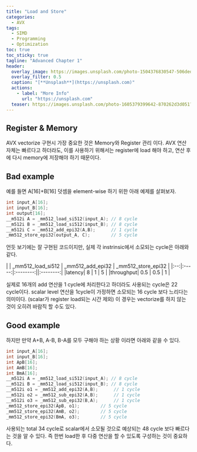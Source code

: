 ```yaml
---
title: "Load and Store"
categories:
  - AVX
tags:
  - SIMD
  - Programming
  - Optimization
toc: true
toc_sticky: true
tagline: "Advanced Chapter 1"
header:
  overlay_image: https://images.unsplash.com/photo-1504376830547-506dedfe1fe9?ixlib=rb-4.0.3&ixid=MnwxMjA3fDB8MHxwaG90by1wYWdlfHx8fGVufDB8fHx8&auto=format&fit=crop&w=1170&q=80
  overlay_filter: 0.5
  caption: "[**Unsplash**](https://unsplash.com)"
  actions:
    - label: "More Info"
      url: "https://unsplash.com"
  teaser: https://images.unsplash.com/photo-1605379399642-870262d3d051?ixlib=rb-4.0.3&ixid=MnwxMjA3fDB8MHxwaG90by1wYWdlfHx8fGVufDB8fHx8&auto=format&fit=crop&w=1206&q=80
---
```


## Register & Memory
AVX vectorize 구현시 가장 중요한 것은 Memory와 Register 관리 이다.
AVX 연산 자체는 빠르다고 하더라도, 이를 사용하기 위해서는 register에 load 해야 하고, 연산 후에 다시 memory에 저장해야 하기 때문이다. 


## Bad example

예를 들면 A[16]+B[16] 덧셈을 element-wise 하기 위한 아래 예제를 살펴보자. 

```cpp
int input_A[16];
int input_B[16];
int output[16];
__m512i A = _mm512_load_si512(input_A); // 8 cycle
__m512i B = _mm512_load_si512(input_B); // 8 cycle
__m512i C = _mm512_add_epi32(A,B);      // 1 cycle
_mm512_store_epi32(output_A, C);        // 5 cycle
```

언듯 보기에는 잘 구현된 코드이지만, 실제 각 instrinsic에서 소모되는 cycle은 아래와 같다. 

| | _mm512_load_si512 | _mm512_add_epi32 | _mm512_store_epi32 |
|:--:|:-----:|:--------:||:--------:|
|latency| 8 | 1 | 5 |
|throughput| 0.5 | 0.5 | 1 |


실제로 16개의 add 연산을 1 cycle에 처리한다고 하더라도 사용되는 cycle은 22 cycle이다. scalar level 연산을 1cycle이 가정하면 소모되는 16 cycle 보다 느리다는 의미이다. (scalar가 register load되는 시간 제외)
이 경우는 vectorize를 하지 않는 것이 오히려 바람직 할 수도 있다. 

## Good example

하지만 만약 A+B, A-B, B-A를 모두 구해야 하는 상황 이라면 아래와 같을 수 있다. 


```cpp
int input_A[16];
int input_B[16];
int ApB[16];
int AmB[16];
int BmA[16];
__m512i A = _mm512_load_si512(input_A); // 8 cycle
__m512i B = _mm512_load_si512(input_B); // 8 cycle
__m512i o1 = _mm512_add_epi32(A,B);      // 1 cycle
__m512i o2 = _mm512_sub_epi32(A,B);      // 1 cycle
__m512i o3 = _mm512_sub_epi32(B,A);      // 1 cycle
_mm512_store_epi32(ApB, o1);        // 5 cycle
_mm512_store_epi32(AmB, o2);        // 5 cycle
_mm512_store_epi32(BmA, o3);        // 5 cycle
```

사용되는 total 34 cycle로 scalar에서 소모될 것으로 예상되는 48 cycle 보다 빠르다는 것을 알 수 있다. 
즉 한번 load한 후 다중 연산을 할 수 있도록 구성하는 것이 중요하다. 